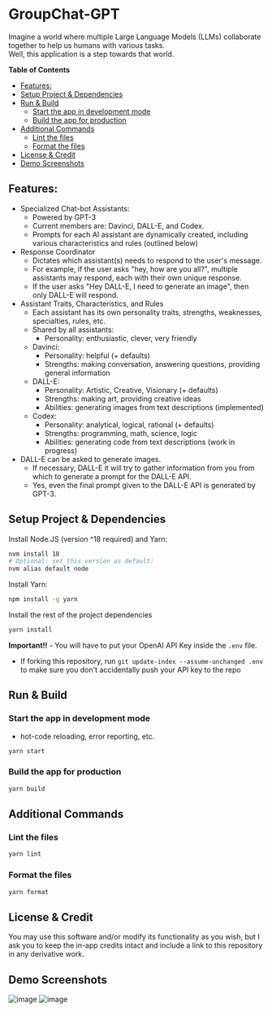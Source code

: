 # GroupChat-GPT

Imagine a world where multiple Large Language Models (LLMs) collaborate together to help us humans with various tasks.  
Well, this application is a step towards that world.

<!-- START doctoc generated TOC please keep comment here to allow auto update -->
<!-- DON'T EDIT THIS SECTION, INSTEAD RE-RUN doctoc TO UPDATE -->
**Table of Contents**

- [Features:](#features)
- [Setup Project & Dependencies](#setup-project--dependencies)
- [Run & Build](#run--build)
  - [Start the app in development mode](#start-the-app-in-development-mode)
  - [Build the app for production](#build-the-app-for-production)
- [Additional Commands](#additional-commands)
  - [Lint the files](#lint-the-files)
  - [Format the files](#format-the-files)
- [License & Credit](#license--credit)
- [Demo Screenshots](#demo-screenshots)

<!-- END doctoc generated TOC please keep comment here to allow auto update -->

## Features:

-   Specialized Chat-bot Assistants:
    -   Powered by GPT-3
    -   Current members are: Davinci, DALL-E, and Codex.
    -   Prompts for each AI assistant are dynamically created, including various characteristics and rules (outlined below)
-   Response Coordinator
    -   Dictates which assistant(s) needs to respond to the user's message.
    -   For example, if the user asks "hey, how are you all?", multiple assistants may respond, each with their own unique response.
    -   If the user asks "Hey DALL-E, I need to generate an image", then only DALL-E will respond.
-   Assistant Traits, Characteristics, and Rules
    -   Each assistant has its own personality traits, strengths, weaknesses, specialties, rules, etc.
    -   Shared by all assistants:
        -   Personality: enthusiastic, clever, very friendly
    -   Davinci:
        -   Personality: helpful (+ defaults)
        -   Strengths: making conversation, answering questions, providing general information
    -   DALL-E:
        -   Personality: Artistic, Creative, Visionary (+ defaults)
        -   Strengths: making art, providing creative ideas
        -   Abilities: generating images from text descriptions (implemented)
    -   Codex:
        -   Personality: analytical, logical, rational (+ defaults)
        -   Strengths: programming, math, science, logic
        -   Abilities: generating code from text descriptions (work in progress)
-   DALL-E can be asked to generate images.
    -   If necessary, DALL-E it will try to gather information from you from which to generate a prompt for the DALL-E API.
    -   Yes, even the final prompt given to the DALL-E API is generated by GPT-3.

## Setup Project & Dependencies

Install Node.JS (version ^18 required) and Yarn:

```bash
nvm install 18
# Optional: set this version as default:
nvm alias default node
```

Install Yarn:

```bash
npm install -g yarn
```

Install the rest of the project dependencies

```bash
yarn install
```

**Important!!** - You will have to put your OpenAI API Key inside the `.env` file.

-   If forking this repository, run `git update-index --assume-unchanged .env` to make sure you don't accidentally push your API key to the repo

## Run & Build

### Start the app in development mode

-   hot-code reloading, error reporting, etc.

```bash
yarn start
```

### Build the app for production

```bash
yarn build
```

## Additional Commands

### Lint the files

```bash
yarn lint
```

### Format the files

```bash
yarn format
```

## License & Credit

You may use this software and/or modify its functionality as you wish, but I ask you to keep the in-app credits intact and include a link to this repository in any derivative work.

## Demo Screenshots

![image](https://user-images.githubusercontent.com/14914491/209245190-6734d6a2-7935-41fc-9d4e-b7b57e2f6a53.png)
![image](https://user-images.githubusercontent.com/14914491/209996928-906cb9dc-74d4-4c92-adcd-be9ecb507570.png)
